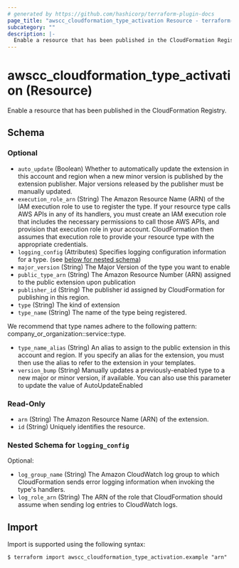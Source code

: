 ```yaml
---
# generated by https://github.com/hashicorp/terraform-plugin-docs
page_title: "awscc_cloudformation_type_activation Resource - terraform-provider-awscc"
subcategory: ""
description: |-
  Enable a resource that has been published in the CloudFormation Registry.
---
```


# awscc_cloudformation_type_activation (Resource)

Enable a resource that has been published in the CloudFormation Registry.



<!-- schema generated by tfplugindocs -->
## Schema

### Optional

- `auto_update` (Boolean) Whether to automatically update the extension in this account and region when a new minor version is published by the extension publisher. Major versions released by the publisher must be manually updated.
- `execution_role_arn` (String) The Amazon Resource Name (ARN) of the IAM execution role to use to register the type. If your resource type calls AWS APIs in any of its handlers, you must create an IAM execution role that includes the necessary permissions to call those AWS APIs, and provision that execution role in your account. CloudFormation then assumes that execution role to provide your resource type with the appropriate credentials.
- `logging_config` (Attributes) Specifies logging configuration information for a type. (see [below for nested schema](#nestedatt--logging_config))
- `major_version` (String) The Major Version of the type you want to enable
- `public_type_arn` (String) The Amazon Resource Number (ARN) assigned to the public extension upon publication
- `publisher_id` (String) The publisher id assigned by CloudFormation for publishing in this region.
- `type` (String) The kind of extension
- `type_name` (String) The name of the type being registered.

We recommend that type names adhere to the following pattern: company_or_organization::service::type.
- `type_name_alias` (String) An alias to assign to the public extension in this account and region. If you specify an alias for the extension, you must then use the alias to refer to the extension in your templates.
- `version_bump` (String) Manually updates a previously-enabled type to a new major or minor version, if available. You can also use this parameter to update the value of AutoUpdateEnabled

### Read-Only

- `arn` (String) The Amazon Resource Name (ARN) of the extension.
- `id` (String) Uniquely identifies the resource.

<a id="nestedatt--logging_config"></a>
### Nested Schema for `logging_config`

Optional:

- `log_group_name` (String) The Amazon CloudWatch log group to which CloudFormation sends error logging information when invoking the type's handlers.
- `log_role_arn` (String) The ARN of the role that CloudFormation should assume when sending log entries to CloudWatch logs.

## Import

Import is supported using the following syntax:

```shell
$ terraform import awscc_cloudformation_type_activation.example "arn"
```
